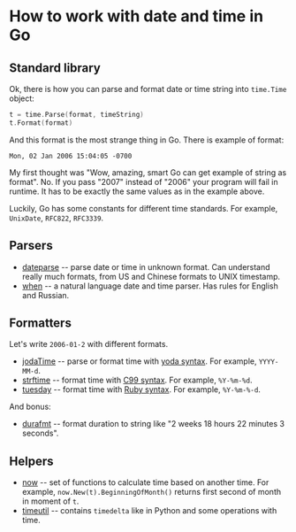 # How to work with date and time in Go

## Standard library

Ok, there is how you can parse and format date or time string into `time.Time` object:

```go
t = time.Parse(format, timeString)
t.Format(format)
```

And this format is the most strange thing in Go. There is example of format:

```
Mon, 02 Jan 2006 15:04:05 -0700
```

My first thought was "Wow, amazing, smart Go can get example of string as format". No. If you pass "2007" instead of "2006" your program will fail in runtime. It has to be exactly the same values as in the example above.

Luckily, Go has some constants for different time standards. For example, `UnixDate`, `RFC822`, `RFC3339`.

## Parsers

+ [dateparse](https://github.com/araddon/dateparse) -- parse date or time in unknown format. Can understand really much formats, from US and Chinese formats to UNIX timestamp.
+ [when](https://github.com/olebedev/when) -- a natural language date and time parser. Has rules for English and Russian.

## Formatters

Let's write `2006-01-2` with different formats.

+ [jodaTime](https://github.com/vjeantet/jodaTime) -- parse or format time with [yoda syntax](http://joda-time.sourceforge.net/apidocs/org/joda/time/format/DateTimeFormat.html). For example, `YYYY-MM-d`.
+ [strftime](https://github.com/awoodbeck/strftime) -- format time with [C99 syntax](https://en.cppreference.com/w/c/chrono/strftime). For example, `%Y-%m-%d`.
+ [tuesday](https://github.com/osteele/tuesday) -- format time with [Ruby syntax](https://ruby-doc.org/core-2.4.1/Time.html#method-i-strftime). For example, `%Y-%m-%-d`.

And bonus:

+ [durafmt](https://github.com/hako/durafmt) -- format duration to string like "2 weeks 18 hours 22 minutes 3 seconds".

## Helpers

+ [now](https://github.com/jinzhu/now) -- set of functions to calculate time based on another time. For example, `now.New(t).BeginningOfMonth()` returns first second of month in moment of `t`.
+ [timeutil](https://github.com/leekchan/timeutil) -- contains `timedelta` like in Python and some operations with time.
